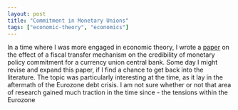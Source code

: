 ```yaml
---
layout: post
title: "Commitment in Monetary Unions"
tags: ["economic-theory", "economics"]
---
```


In a time where I was more engaged in economic theory, I wrote a [paper](https://github.com/finlaymcalpine/finlaymcalpine.github.io/blob/main/docs/assets/documents/MSc%20Dissertation%20-%20Commitment%20in%20Monetary%20Unions.pdf) on the effect of a fiscal transfer mechanism on the credibility of monetary policy commitment for a currency union central bank. Some day I might revise and expand this paper, if I find a chance to get back into the literature. The topic was particularly interesting at the time, as it lay in the aftermath of the Eurozone debt crisis. I am not sure whether or not that area of research gained much traction in the time since - the tensions within the Eurozone 

<object data="{{ site.url }}{{ site.baseurl }}docs/assets/documents/MSc%20Dissertation%20-%20Commitment%20in%20Monetary%20Unions.pdf" width="1000" height="1000" type="application/pdf"></object>